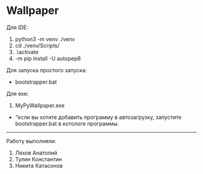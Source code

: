 # Wallpaper 

Для IDE:
1. python3 -m venv ./venv
2. cd ./venv/Scripts/ 
3. .\activate
4. -m pip install -U autopep8

Для запуска простого запуска:
* bootstrapper.bat

Для exe:
1. MyPyWallpaper.exe
* "если вы хотите добавить программу в автозагрузку, запустите bootstrapper.bat в котологе программы.

--- 




Работу выполняли:
1. Ляхов Анатолий
2. Тулин Константин
3. Никита Катасонов